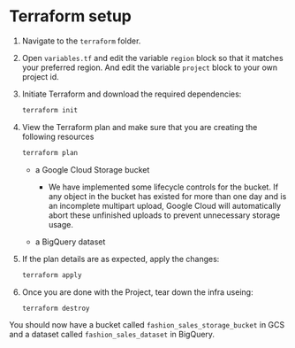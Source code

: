 # Terraform setup

1. Navigate to the `terraform` folder.

2. Open `variables.tf` and edit the variable `region` block so that it matches your preferred region. And edit the variable `project` block to your own project id.

3. Initiate Terraform and download the required dependencies:

   ```bash
   terraform init
   ```

4. View the Terraform plan and make sure that you are creating the following resources

   ```bash
   terraform plan
   ```

   - a Google Cloud Storage bucket
     - We have implemented some lifecycle controls for the bucket. If any object in the bucket has existed for more than one day and is an incomplete multipart upload, Google Cloud will automatically abort these unfinished uploads to prevent unnecessary storage usage.

   - a BigQuery dataset

5. If the plan details are as expected, apply the changes:

   ```bash
   terraform apply
   ```

6. Once you are done with the Project, tear down the infra useing:

   ```bash
   terraform destroy
   ```

You should now have a bucket called `fashion_sales_storage_bucket` in GCS and a dataset called `fashion_sales_dataset` in BigQuery. 

